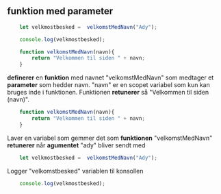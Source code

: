 
## funktion med parameter
```javascript
	let velkmostbesked =  velkomstMedNavn("Ady");

	console.log(velkmostbesked);

	function velkomstMedNavn(navn){
		return "Velkommen til siden " + navn;
	}
```
**definerer** en **funktion** med navnet "velkomstMedNavn" som medtager et **parameter** som hedder navn. "navn" er en scopet variabel som kun kan bruges inde i funktionen. Funktionen **retunerer** så "Velkommen til siden (navn)".
```javascript
	function velkomstMedNavn(navn){
		return "Velkommen til siden " + navn;
	}
```
Laver en variabel som gemmer det som **funktionen** "velkomstMedNavn" **retunerer** når **agumentet** "ady" bliver sendt med

```javascript
	let velkmostbesked =  velkomstMedNavn("Ady");
```
Logger "velkomstbesked" variablen til konsollen 
```javascript
	console.log(velkmostbesked);
```